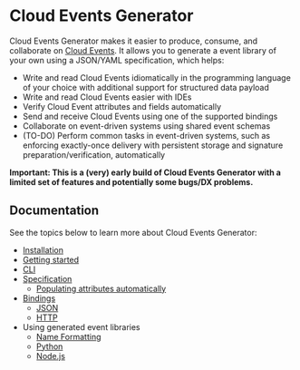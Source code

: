 # Cloud Events Generator

Cloud Events Generator makes it easier to produce, consume, and collaborate
on [Cloud Events](https://cloudevents.io/). It allows you to
generate a event library of your own using a JSON/YAML specification, which
helps:

* Write and read Cloud Events idiomatically in the programming language of
your choice with additional support for structured data payload
* Write and read Cloud Events easier with IDEs
* Verify Cloud Event attributes and fields automatically
* Send and receive Cloud Events using one of the supported bindings
* Collaborate on event-driven systems using shared event schemas
* (TO-DO) Perform common tasks in event-driven systems, such as enforcing
exactly-once delivery with persistent storage and signature
preparation/verification, automatically

**Important: This is a (very) early build of Cloud Events Generator with a
limited set of features and potentially some bugs/DX problems.**

## Documentation

See the topics below to learn more about Cloud Events Generator:

* [Installation](/cloud-events-generator/install)
* [Getting started](/cloud-events-generator/getting_started)
* [CLI](/cloud-events-generator/cli)
* [Specification](/cloud-events-generator/specs)
    * [Populating attributes automatically](/cloud-events-generator/auto)
* [Bindings](/cloud-events-generator/bindings)
    * [JSON](/cloud-events-generator/bindings#JSON)
    * [HTTP](/cloud-events-generator/bindings#HTTP)
* Using generated event libraries
    * [Name Formatting](/cloud-events-generator/usages/name.md)
    * [Python](/cloud-events-generator/usages/python)
    * [Node.js](/cloud-events-generator/usages/nodejs)
